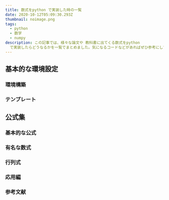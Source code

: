 ```yaml
---
title: 数式をpython で実装した時の一覧
date: 2020-10-12T05:09:30.293Z
thumbnail: noimage.png
tags:
  - python
  - 数学
  - numpy
description: この記事では、様々な論文や 教科書に出てくる数式をpython
  で実装したらどうなるかを一覧でまとめました。気になるコードなどがあればぜひ参考にしてもらいたいです。
---
```

## 基本的な環境設定
### 環境構築
### テンプレート

## 公式集
### 基本的な公式
### 有名な数式
### 行列式
### 応用編

### 参考文献
